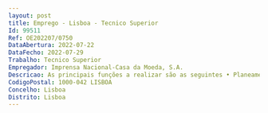 ```yaml
--- 
layout: post
title: Emprego - Lisboa - Tecnico Superior
Id: 99511
Ref: OE202207/0750
DataAbertura: 2022-07-22
DataFecho: 2022-07-29
Trabalho: Tecnico Superior
Empregador: Imprensa Nacional-Casa da Moeda, S.A.
Descricao: As principais funções a realizar são as seguintes • Planeamento e controlo das atividades da área comercial moeda • Gestão de prazos de concretização de acordo com calendário previsto da área comercial moeda • Contacto interno com diversas áreas e interlocutores, criação e execução de relatórios de gestão • Controlo das etapas de produção para comercialização   end to end • Preparação de relatórios de controlo de gestão da Direção de Marketing e Canais (DMC) • Controlo regular da atividade da Direção, e monitorização do grau de concretização dos objetivos e metas da Direção • Elaboração e análise dos mapas de controlo financeiro e dados de gestão da área da DMC.
CodigoPostal: 1000-042 LISBOA
Concelho: Lisboa
Distrito: Lisboa
--- 
```

